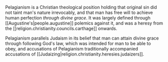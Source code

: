 
Pelagianism is a Christian theological position holding that original sin did not taint man's nature irrevocably, and that man has free will to achieve human perfection *through divine grace*. It was largely defined through [[Augustine's|people.augustine]] polemics against it, and was a heresy from the [[religion.christianity.councils.carthage]] onwards.

Pelagianism parallels Judaism in its belief that man can attain divine grace through following God's law, which was intended for man to be able to obey, and accusations of Pelagianism traditionally accompanied accusations of [[Judaizing|religion.christianity.heresies.judaizers]].
